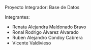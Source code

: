 Proyecto Integrador: Base de Datos

Integrantes:
- Renata Alejandra Maldonado Bravo
- Ronal Rodrigo Alvarez Alvarado
- Ruben Alejandro Condoy Cabrera
- Vicente Valdivieso
